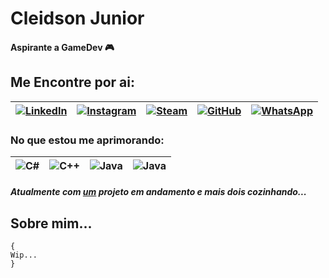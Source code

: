 # Cleidson Junior
#### Aspirante a GameDev 🎮

## Me Encontre por ai:
|[![LinkedIn](https://img.shields.io/badge/LinkedIn-000?style=for-the-badge&logo=linkedin)](https://www.linkedin.com/in/cleidson-aliomar-781178245/)|[![Instagram](https://img.shields.io/badge/Instagram-000?style=for-the-badge&logo=instagram)](https://www.instagram.com/seusobrinhocv/)|[![Steam](https://img.shields.io/badge/Steam-000?style=for-the-badge&logo=steam)](https://steamcommunity.com/id/licandark/)|[![GitHub](https://img.shields.io/badge/GitHub-000?style=for-the-badge&logo=GitHub)](https://github.com/Licandark)|[![WhatsApp](https://img.shields.io/badge/WhatsApp-000?style=for-the-badge&logo=WhatsApp)](https://wa.me/5571983504785)|
| ----------- | ----------- |----------|---------|--------|


### No que estou me aprimorando:
|![C#](https://img.shields.io/badge/C%23-000?style=for-the-badge&logo=c-sharp&logoColor=823085)|![C++](https://img.shields.io/badge/C%2B%2B-000?style=for-the-badge&logo=c%2B%2B&logoColor=00599C)|![Java](https://img.shields.io/badge/Java-000?style=for-the-badge&logo=java)|![Java](https://img.shields.io/badge/Unity-000?style=for-the-badge&logo=unity)|
|----|----|----|----|


##### Atualmente com *[um]()* projeto em andamento e mais dois cozinhando...


## Sobre mim...

```
{
Wip...
}
```


